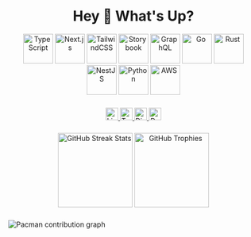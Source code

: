 <h1 align="center">Hey 👋 What's Up?</h1>

<!-- Skill icons -->
<div align="center">
  <img src="https://skillicons.dev/icons?i=ts" height="60" alt="TypeScript" />
  <img src="https://skillicons.dev/icons?i=nextjs" height="60" alt="Next.js" />
  <img src="https://skillicons.dev/icons?i=tailwind" height="60" alt="TailwindCSS" />
  <img src="https://cdn.jsdelivr.net/gh/devicons/devicon/icons/storybook/storybook-original.svg" height="60" alt="Storybook" />
  <img src="https://skillicons.dev/icons?i=graphql" height="60" alt="GraphQL" />
  <img src="https://skillicons.dev/icons?i=go" height="60" alt="Go" />
  <img src="https://skillicons.dev/icons?i=rust" height="60" alt="Rust" />
  <img src="https://skillicons.dev/icons?i=nestjs" height="60" alt="NestJS" />
  <img src="https://skillicons.dev/icons?i=py" height="60" alt="Python" />
  <img src="https://skillicons.dev/icons?i=aws" height="60" alt="AWS" />
</div>

###

<!-- Social badges: replace href values with your profiles -->
<div align="center">
  <a href="https://www.linkedin.com/in/prakhardixit250697/">
    <img src="https://img.shields.io/static/v1?message=LinkedIn&logo=linkedin&label=&color=0077B5&logoColor=white&style=for-the-badge" height="25" alt="LinkedIn" />
  </a>
  <a href="https://twitter.com/YOUR-HANDLE">
    <img src="https://img.shields.io/static/v1?message=Twitter&logo=twitter&label=&color=1DA1F2&logoColor=white&style=for-the-badge" height="25" alt="Twitter" />
  </a>
  <a href="https://discord.gg/YOUR-INVITE">
    <img src="https://img.shields.io/static/v1?message=Discord&logo=discord&label=&color=7289DA&logoColor=white&style=for-the-badge" height="25" alt="Discord" />

  <a href="https://dev.to/YOUR-HANDLE">
    <img src="https://img.shields.io/static/v1?message=dev.to&logo=dev.to&label=&color=0A0A0A&logoColor=white&style=for-the-badge" height="25" alt="Dev.to" />
  </a>
</div>

###

<!-- Streak + Trophies: change username=pdx97 to your own -->
<div align="center">
  <img src="https://streak-stats.demolab.com?user=pdx97&locale=en&mode=daily&theme=dracula&hide_border=false&border_radius=5" height="150" alt="GitHub Streak Stats" />
  <img src="https://github-profile-trophy.vercel.app/?username=pdx97&theme=dracula&column=-1&row=1&margin-w=8&margin-h=8&no-bg=false&no-frame=false" height="150" alt="GitHub Trophies" />
</div>

###

<!-- Pacman contribution graph: replace pdx97 with your username -->
<picture>
  <source media="(prefers-color-scheme: dark)" srcset="https://raw.githubusercontent.com/pdx97/pdx97/output/pacman-contribution-graph-dark.svg">
  <source media="(prefers-color-scheme: light)" srcset="https://raw.githubusercontent.com/pdx97/pdx97/output/pacman-contribution-graph.svg">
  <img alt="Pacman contribution graph" src="https://raw.githubusercontent.com/pdx97/pdx97/output/pacman-contribution-graph.svg">
</picture>

